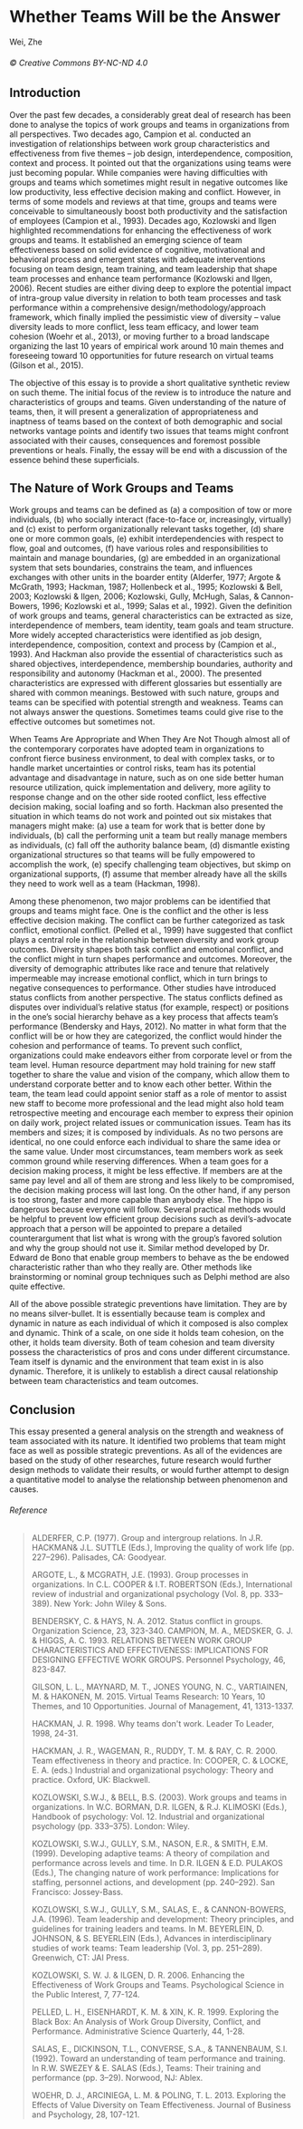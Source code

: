 # Whether Teams Will be the Answer

Wei, Zhe

###### © Creative Commons BY-NC-ND 4.0

## Introduction

Over the past few decades, a considerably great deal of research has been done to analyse the topics of work groups and teams in organizations from all perspectives. Two decades ago, Campion et al. conducted an investigation of relationships between work group characteristics and effectiveness from five themes – job design, interdependence, composition, context and process. It pointed out that the organizations using teams were just becoming popular. While companies were having difficulties with groups and teams which sometimes might result in negative outcomes like low productivity, less effective decision making and conflict. However, in terms of some models and reviews at that time, groups and teams were conceivable to simultaneously boost both productivity and the satisfaction of employees (Campion et al., 1993). Decades ago, Kozlowski and Ilgen highlighted recommendations for enhancing the effectiveness of work groups and teams. It established an emerging science of team effectiveness based on solid evidence of cognitive, motivational and behavioral process and emergent states with adequate interventions focusing on team design, team training, and team leadership that shape team processes and enhance team performance (Kozlowski and Ilgen, 2006). Recent studies are either diving deep to explore the potential impact of intra-group value diversity in relation to both team processes and task performance within a comprehensive design/methodology/approach framework, which finally implied the pessimistic view of diversity – value diversity leads to more conflict, less team efficacy, and lower team cohesion (Woehr et al., 2013), or moving further to a broad landscape organizing the last 10 years of empirical work around 10 main themes and foreseeing toward 10 opportunities for future research on virtual teams (Gilson et al., 2015).

The objective of this essay is to provide a short qualitative synthetic review on such theme. The initial focus of the review is to introduce the nature and characteristics of groups and teams. Given understanding of the nature of teams, then, it will present a generalization of appropriateness and inaptness of teams based on the context of both demographic and social networks vantage points and identify two issues that teams might confront associated with their causes, consequences and foremost possible preventions or heals. Finally, the essay will be end with a discussion of the essence behind these superficials.

## The Nature of Work Groups and Teams

Work groups and teams can be defined as (a) a composition of tow or more individuals, (b) who socially interact (face-to-face or, increasingly, virtually) and (c) exist to perform organizationally relevant tasks together, (d) share one or more common goals, (e) exhibit interdependencies with respect to flow, goal and outcomes, (f) have various roles and responsibilities to maintain and manage boundaries, (g) are embedded in an organizational system that sets boundaries, constrains the team, and influences exchanges with other units in the boarder entity (Alderfer, 1977; Argote & McGrath, 1993; Hackman, 1987; Hollenbeck et al., 1995; Kozlowski & Bell, 2003; Kozlowski & Ilgen, 2006; Kozlowski, Gully, McHugh, Salas, & Cannon-Bowers, 1996; Kozlowski et al., 1999; Salas et al., 1992). Given the definition of work groups and teams, general characteristics can be extracted as size, interdependence of members, team identity, team goals and team structure. More widely accepted characteristics were identified as job design, interdependence, composition, context and process by (Campion et al., 1993). And Hackman also provide the essential of characteristics such as shared objectives, interdependence, membership boundaries, authority and responsibility and autonomy (Hackman et al., 2000). The presented characteristics are expressed with different glossaries but essentially are shared with common meanings. Bestowed with such nature, groups and teams can be specified with potential strength and weakness. Teams can not always answer the questions. Sometimes teams could give rise to the effective outcomes but sometimes not.

When Teams Are Appropriate and When They Are Not
Though almost all of the contemporary corporates have adopted team in organizations to confront fierce business environment, to deal with complex tasks, or to handle market uncertainties or control risks, team has its potential advantage and disadvantage in nature, such as on one side better human resource utilization, quick implementation and delivery, more agility to response change and on the other side rooted conflict, less effective decision making, social loafing and so forth. Hackman also presented the situation in which teams do not work and pointed out six mistakes that managers might make: (a) use a team for work that is better done by individuals, (b) call the performing unit a team but really manage members as individuals, (c) fall off the authority balance beam, (d) dismantle existing organizational structures so that teams will be fully empowered to accomplish the work, (e) specify challenging team objectives, but skimp on organizational supports, (f) assume that member already have all the skills they need to work well as a team (Hackman, 1998).

Among these phenomenon, two major problems can be identified that groups and teams might face. One is the conflict and the other is less effective decision making. The conflict can be further categorized as task conflict, emotional conflict. (Pelled et al., 1999) have suggested that conflict plays a central role in the relationship between diversity and work group outcomes. Diversity shapes both task conflict and emotional conflict, and the conflict might in turn shapes performance and outcomes. Moreover, the diversity of demographic attributes like race and tenure that relatively impermeable may increase emotional conflict, which in turn brings to negative consequences to performance. Other studies have introduced status conflicts from another perspective. The status conflicts defined as disputes over individual’s relative status (for example, respect) or positions in the one’s social hierarchy behave as a key process that affects team’s performance (Bendersky and Hays, 2012). No matter in what form that the conflict will be or how they are categorized, the conflict would hinder the cohesion and performance of teams. To prevent such conflict, organizations could make endeavors either from corporate level or from the team level. Human resource department may hold training for new staff together to share the value and vision of the company, which allow them to understand corporate better and to know each other better. Within the team, the team lead could appoint senior staff as a role of mentor to assist new staff to become more professional and the lead might also hold team retrospective meeting and encourage each member to express their opinion on daily work, project related issues or communication issues.
Team has its members and sizes; it is composed by individuals. As no two persons are identical, no one could enforce each individual to share the same idea or the same value. Under most circumstances, team members work as seek common ground while reserving differences. When a team goes for a decision making process, it might be less effective. If members are at the same pay level and all of them are strong and less likely to be compromised, the decision making process will last long. On the other hand, if any person is too strong, faster and more capable than anybody else. The hippo is dangerous because everyone will follow. Several practical methods would be helpful to prevent low efficient group decisions such as devil’s-advocate approach that a person will be appointed to prepare a detailed counterargument that list what is wrong with the group’s favored solution and why the group should not use it. Similar method developed by Dr. Edward de Bono that enable group members to behave as the be endowed characteristic rather than who they really are. Other methods like brainstorming or nominal group techniques such as Delphi method are also quite effective.

All of the above possible strategic preventions have limitation. They are by no means silver-bullet. It is essentially because team is complex and dynamic in nature as each individual of which it composed is also complex and dynamic. Think of a scale, on one side it holds team cohesion, on the other, it holds team diversity. Both of team cohesion and team diversity possess the characteristics of pros and cons under different circumstance. Team itself is dynamic and the environment that team exist in is also dynamic. Therefore, it is unlikely to establish a direct causal relationship between team characteristics and team outcomes.

## Conclusion

This essay presented a general analysis on the strength and weakness of team associated with its nature. It identified two problems that team might face as well as possible strategic preventions. As all of the evidences are based on the study of other researches, future research would further design methods to validate their results, or would further attempt to design a quantitative model to analyse the relationship between phenomenon and causes.  

###### Reference

>ALDERFER, C.P. (1977). Group and intergroup relations. In J.R. HACKMAN& J.L. SUTTLE (Eds.), Improving the quality of work life (pp. 227–296). Palisades, CA: Goodyear.
>
>ARGOTE, L., & MCGRATH, J.E. (1993). Group processes in organizations. In C.L. COOPER & I.T. ROBERTSON (Eds.), International review of industrial and organizational psychology (Vol. 8, pp. 333–389). New York: John Wiley & Sons.
>
>BENDERSKY, C. & HAYS, N. A. 2012. Status conflict in groups. Organization Science, 23, 323-340.
CAMPION, M. A., MEDSKER, G. J. & HIGGS, A. C. 1993. RELATIONS BETWEEN WORK GROUP CHARACTERISTICS AND EFFECTIVENESS: IMPLICATIONS FOR DESIGNING EFFECTIVE WORK GROUPS. Personnel Psychology, 46, 823-847.
>
>GILSON, L. L., MAYNARD, M. T., JONES YOUNG, N. C., VARTIAINEN, M. & HAKONEN, M. 2015. Virtual Teams Research: 10 Years, 10 Themes, and 10 Opportunities. Journal of Management, 41, 1313-1337.
>
>HACKMAN, J. R. 1998. Why teams don't work. Leader To Leader, 1998, 24-31.
>
>HACKMAN, J. R., WAGEMAN, R., RUDDY, T. M. & RAY, C. R. 2000. Team effectiveness in theory and practice. In: COOPER, C. & LOCKE, E. A. (eds.) Industrial and organizational psychology: Theory and practice. Oxford, UK: Blackwell.
>
>KOZLOWSKI, S.W.J., & BELL, B.S. (2003). Work groups and teams in organizations. In W.C. BORMAN, D.R. ILGEN, & R.J. KLIMOSKI (Eds.), Handbook of psychology: Vol. 12. Industrial and organizational psychology (pp. 333–375). London: Wiley.
>
>KOZLOWSKI, S.W.J., GULLY, S.M., NASON, E.R., & SMITH, E.M. (1999). Developing adaptive teams: A theory of compilation and performance across levels and time. In D.R. ILGEN & E.D. PULAKOS (Eds.), The changing nature of work performance: Implications for staffing, personnel actions, and development (pp. 240–292). San Francisco: Jossey-Bass.
>
>KOZLOWSKI, S.W.J., GULLY, S.M., SALAS, E., & CANNON-BOWERS, J.A. (1996). Team leadership and development: Theory principles, and guidelines for training leaders and teams. In M. BEYERLEIN, D. JOHNSON, & S. BEYERLEIN (Eds.), Advances in interdisciplinary studies of work teams: Team leadership (Vol. 3, pp. 251–289). Greenwich, CT: JAI Press.
>
>KOZLOWSKI, S. W. J. & ILGEN, D. R. 2006. Enhancing the Effectiveness of Work Groups and Teams. Psychological Science in the Public Interest, 7, 77-124.
>
>PELLED, L. H., EISENHARDT, K. M. & XIN, K. R. 1999. Exploring the Black Box: An Analysis of Work Group Diversity, Conflict, and Performance. Administrative Science Quarterly, 44, 1-28.
>
>SALAS, E., DICKINSON, T.L., CONVERSE, S.A., & TANNENBAUM, S.I. (1992). Toward an understanding of team performance and training. In R.W. SWEZEY & E. SALAS (Eds.), Teams: Their training and performance (pp. 3–29). Norwood, NJ: Ablex.
>
>WOEHR, D. J., ARCINIEGA, L. M. & POLING, T. L. 2013. Exploring the Effects of Value Diversity on Team Effectiveness. Journal of Business and Psychology, 28, 107-121.
